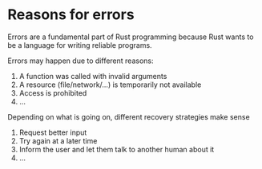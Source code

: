 # Reasons for errors

Errors are a fundamental part of Rust programming because Rust wants to be a language for writing reliable programs.

Errors may happen due to different reasons:

1) A function was called with invalid arguments
2) A resource (file/network/...) is temporarily not available
3) Access is prohibited
4) ...

Depending on what is going on, different recovery strategies make sense
1) Request better input
2) Try again at a later time
3) Inform the user and let them talk to another human about it
4) ...

